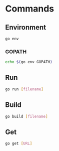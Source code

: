 # Commands

## Environment

```sh
go env
```

### GOPATH

```sh
echo $(go env GOPATH)
```

## Run

```sh
go run [filename]
```

## Build

```sh
go build [filename]
```

## Get

```sh
go get [URL]
```
